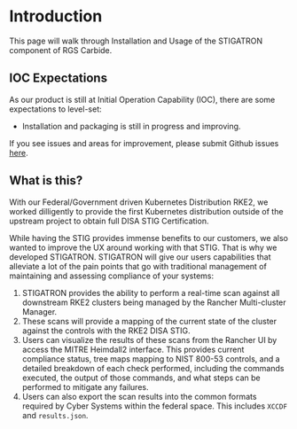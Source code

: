 # Introduction

This page will walk through Installation and Usage of the STIGATRON component of RGS Carbide.

## IOC Expectations
As our product is still at Initial Operation Capability (IOC), there are some expectations to level-set:

* Installation and packaging is still in progress and improving.

If you see issues and areas for improvement, please submit Github issues [here](https://github.com/rancherfederal/ssf-feedback/issues/).

## What is this?
With our Federal/Government driven Kubernetes Distribution RKE2, we worked dilligently to provide the first Kubernetes distribution outside of the upstream project to obtain full DISA STIG Certification.

While having the STIG provides immense benefits to our customers, we also wanted to improve the UX around working with that STIG. That is why we developed STIGATRON. STIGATRON will give our users capabilities that alleviate a lot of the pain points that go with traditional management of maintaining and assessing compliance of your systems:

1. STIGATRON provides the ability to perform a real-time scan against all downstream RKE2 clusters being managed by the Rancher Multi-cluster Manager.
2. These scans will provide a mapping of the current state of the cluster against the controls with the RKE2 DISA STIG.
3. Users can visualize the results of these scans from the Rancher UI by access the MITRE Heimdall2 interface. This provides current compliance status, tree maps mapping to NIST 800-53 controls, and a detailed breakdown of each check performed, including the commands executed, the output of those commands, and what steps can be performed to mitigate any failures.
4. Users can also export the scan results into the common formats required by Cyber Systems within the federal space. This includes `XCCDF` and `results.json`.
